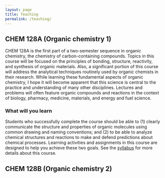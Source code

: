 ```yaml
---
layout: page
title: Teaching
permalink: /teaching/
---
```


## CHEM 128A (Organic chemistry 1)

CHEM 128A is the first part of a two-semester sequence in organic chemistry, the chemistry of carbon-containing compounds. Topics in this course will be focused on the principles of bonding, structure, reactivity, and synthesis of organic materials. Also, a significant portion of this course will address the analytical techniques routinely used by organic chemists in their research. While learning these fundamental aspects of organic chemistry, I hope it will become apparent that this science is central to the practice and understanding of many other disciplines. Lectures and problems will often feature organic compounds and reactions in the context of biology, pharmacy, medicine, materials, and energy and fuel science.

### What will you learn

Students who successfully complete the course should be able to (1) clearly communicate the structure and properties of organic molecules using common drawing and naming conventions; and (2) to be able to analyze chemical structures and reactions to make and defend predictions about chemical processes. Learning activities and assignments in this course are designed to help you achieve these two goals. See the [syllabus][syllabus128a] for more details about this course.

## CHEM 128B (Organic chemistry 2)


[syllabus128a]: /syllabus-128A/

[syllabus128b]: https://docs.google.com/document/d/1uteb74c_4dgT671yANBiv_OFcJhZzsUOS9aT5vznYnM/edit#heading=h.vv2w3ufcxbni

